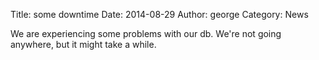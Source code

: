 Title: some downtime
Date: 2014-08-29
Author: george
Category: News


We are experiencing some problems with our db. We're not going anywhere, but it might take a while.
